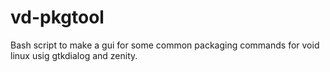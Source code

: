 # vd-pkgtool
Bash script to make a gui for some common packaging commands for void linux usig gtkdialog and zenity.
